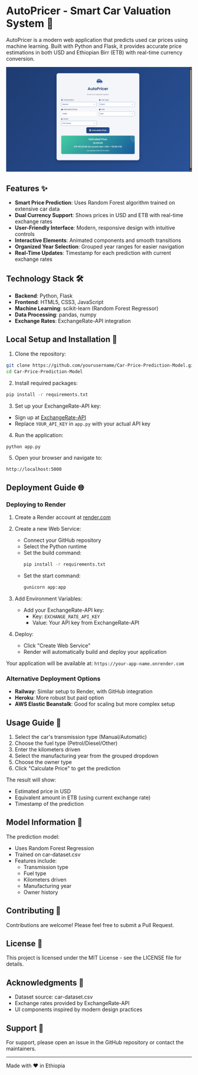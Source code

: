 # AutoPricer - Smart Car Valuation System 🚗

AutoPricer is a modern web application that predicts used car prices using machine learning. Built with Python and Flask, it provides accurate price estimations in both USD and Ethiopian Birr (ETB) with real-time currency conversion.

![AutoPricer Interface](static/autopricer-preview.png)

## Features ✨

- **Smart Price Prediction**: Uses Random Forest algorithm trained on extensive car data
- **Dual Currency Support**: Shows prices in USD and ETB with real-time exchange rates
- **User-Friendly Interface**: Modern, responsive design with intuitive controls
- **Interactive Elements**: Animated components and smooth transitions
- **Organized Year Selection**: Grouped year ranges for easier navigation
- **Real-Time Updates**: Timestamp for each prediction with current exchange rates

## Technology Stack 🛠️

- **Backend**: Python, Flask
- **Frontend**: HTML5, CSS3, JavaScript
- **Machine Learning**: scikit-learn (Random Forest Regressor)
- **Data Processing**: pandas, numpy
- **Exchange Rates**: ExchangeRate-API integration

## Local Setup and Installation 🚀

1. Clone the repository:
```bash
git clone https://github.com/yourusername/Car-Price-Prediction-Model.git
cd Car-Price-Prediction-Model
```

2. Install required packages:
```bash
pip install -r requirements.txt
```

3. Set up your ExchangeRate-API key:
- Sign up at [ExchangeRate-API](https://www.exchangerate-api.com/)
- Replace `YOUR_API_KEY` in `app.py` with your actual API key

4. Run the application:
```bash
python app.py
```

5. Open your browser and navigate to:
```
http://localhost:5000
```

## Deployment Guide 🌐

### Deploying to Render

1. Create a Render account at [render.com](https://render.com)

2. Create a new Web Service:
   - Connect your GitHub repository
   - Select the Python runtime
   - Set the build command:
     ```bash
     pip install -r requirements.txt
     ```
   - Set the start command:
     ```bash
     gunicorn app:app
     ```

3. Add Environment Variables:
   - Add your ExchangeRate-API key:
     - Key: `EXCHANGE_RATE_API_KEY`
     - Value: Your API key from ExchangeRate-API

4. Deploy:
   - Click "Create Web Service"
   - Render will automatically build and deploy your application

Your application will be available at: `https://your-app-name.onrender.com`

### Alternative Deployment Options

- **Railway**: Similar setup to Render, with GitHub integration
- **Heroku**: More robust but paid option
- **AWS Elastic Beanstalk**: Good for scaling but more complex setup

## Usage Guide 📖

1. Select the car's transmission type (Manual/Automatic)
2. Choose the fuel type (Petrol/Diesel/Other)
3. Enter the kilometers driven
4. Select the manufacturing year from the grouped dropdown
5. Choose the owner type
6. Click "Calculate Price" to get the prediction

The result will show:
- Estimated price in USD
- Equivalent amount in ETB (using current exchange rate)
- Timestamp of the prediction

## Model Information 🤖

The prediction model:
- Uses Random Forest Regression
- Trained on car-dataset.csv
- Features include:
  - Transmission type
  - Fuel type
  - Kilometers driven
  - Manufacturing year
  - Owner history

## Contributing 🤝

Contributions are welcome! Please feel free to submit a Pull Request.

## License 📄

This project is licensed under the MIT License - see the LICENSE file for details.

## Acknowledgments 👏

- Dataset source: car-dataset.csv
- Exchange rates provided by ExchangeRate-API
- UI components inspired by modern design practices

## Support 💬

For support, please open an issue in the GitHub repository or contact the maintainers.

---
Made with ❤️ in Ethiopia
